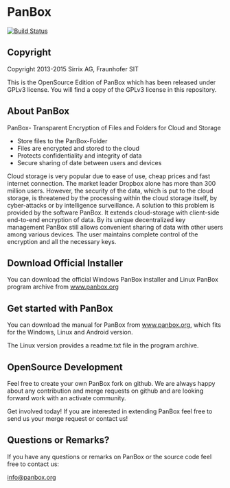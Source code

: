 # PanBox

[![Build Status](https://travis-ci.org/Sirrix-AG/PanBox.svg)](https://travis-ci.org/Sirrix-AG/PanBox)

## Copyright

Copyright 2013-2015 Sirrix AG, Fraunhofer SIT

This is the OpenSource Edition of PanBox which has been released under GPLv3 license. You will find a copy of the GPLv3 license in this repository.

## About PanBox

PanBox- Transparent Encryption of Files and Folders for Cloud and Storage

+ Store files to the PanBox-Folder
+ Files are encrypted and stored to the cloud
+ Protects confidentiality and integrity of data
+ Secure sharing of date between users and devices

Cloud storage is very popular due to ease of use, cheap prices and fast internet connection. The market leader Dropbox alone has more than 300 million users. However, the security of the data, which is put to the cloud storage, is threatened by the processing within the cloud storage itself, by cyber-attacks or by intelligence surveillance. A solution to this problem is provided by the software PanBox. It extends cloud-storage with client-side end-to-end encryption of data. By its unique decentralized key management PanBox still allows convenient sharing of data with other users among various devices. The user maintains complete control of the encryption and all the necessary keys.

## Download Official Installer

You can download the official Windows PanBox installer and Linux PanBox program archive from www.panbox.org

## Get started with PanBox

You can download the manual for PanBox from www.panbox.org, which fits for the Windows, Linux and Android version.

The Linux version provides a readme.txt file in the program archive.

## OpenSource Development

Feel free to create your own PanBox fork on github. We are always happy about any contribution and merge requests on github and are looking forward work with an activate community.

Get involved today! If you are interested in extending PanBox feel free to send us your merge request or contact us!

## Questions or Remarks?

If you have any questions or remarks on PanBox or the source code feel free to contact us:

info@panbox.org

